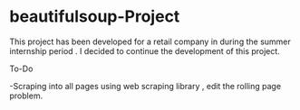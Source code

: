 # beautifulsoup-Project

This project has been developed for a retail company in during the summer internship period . 
I decided to continue the development of this project.

To-Do

-Scraping into all pages using web scraping library ,
							edit the rolling page problem.

